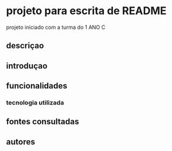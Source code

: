 # projeto para escrita de README

projeto iniciado com a turma do 1 ANO C

## descriçao

## introduçao

## funcionalidades

### tecnologia utilizada

## fontes consultadas

## autores

